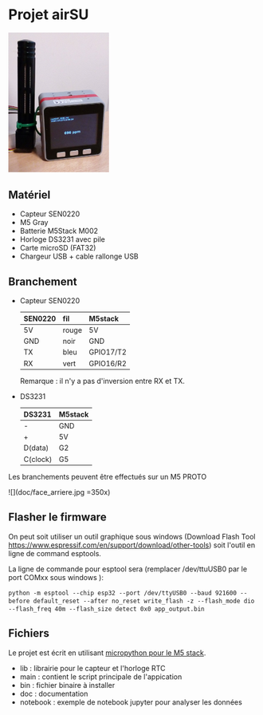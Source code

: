 # Projet airSU

<img src="doc/m5_sen0220.jpg" width="40%">

## Matériel

* Capteur SEN0220
* M5 Gray
* Batterie M5Stack M002
* Horloge DS3231 avec pile
* Carte microSD (FAT32)
* Chargeur USB + cable rallonge USB


## Branchement


* Capteur SEN0220

    |SEN0220|  fil   | M5stack |
    |-------|--------|---------|
    |   5V  |rouge   |  5V     |
    |  GND  |noir    |  GND    |
    |  TX   |bleu    |GPIO17/T2|
    |  RX   |vert    |GPIO16/R2|


  Remarque : il n'y a pas d'inversion entre RX et TX.

* DS3231

    |DS3231  |M5stack|
    |--------|-------|
    |  -     | GND   |
    |  +     | 5V    |
    |D(data) | G2    |
    |C(clock)| G5    |

Les branchements peuvent être effectués sur un M5 PROTO

![](doc/face_arriere.jpg =350x)

## Flasher le firmware

On peut soit utiliser un outil graphique sous windows (Download Flash Tool https://www.espressif.com/en/support/download/other-tools) soit l'outil en ligne de command esptools. 

La ligne de commande pour esptool sera (remplacer /dev/ttuUSB0 par le port COMxx sous windows ): 

    python -m esptool --chip esp32 --port /dev/ttyUSB0 --baud 921600 --before default_reset --after no_reset write_flash -z --flash_mode dio --flash_freq 40m --flash_size detect 0x0 app_output.bin

## Fichiers

Le projet est écrit en utilisant <a href=https://github.com/m5stack/M5Stack_MicroPython>micropython pour le M5 stack</a>.

* lib : librairie pour le capteur et l'horloge RTC
* main : contient le script principale de l'appication
* bin : fichier binaire à installer
* doc : documentation
* notebook : exemple de notebook jupyter pour analyser les données

